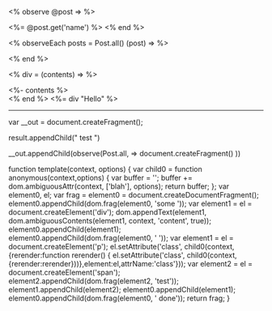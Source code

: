 <% observe @post => %>
  <!-- Run whenever post changes -->

  <span><%= @post.get('name') %></span>
<% end %>


<% observeEach posts = Post.all() (post) => %>
  <!-- Run whenever we create/update/change a post -->
<% end %>



<% div = (contents) => %>
   <div><%- contents %></div>
<% end %>
<%= div "Hello" %>







------------

var __out = document.createFragment();

result.appendChild(" test ")

__out.appendChild(observe(Post.all, =>
  document.createFragment()
))



function template(context, options) {
var child0 = function anonymous(context,options) {
var buffer = '';
buffer += dom.ambiguousAttr(context, ['blah'], options);
return buffer;
};
var element0, el;
var frag = element0 = document.createDocumentFragment();
element0.appendChild(dom.frag(element0, 'some '));
var element1 = el = document.createElement('div');
dom.appendText(element1, dom.ambiguousContents(element1, context, 'content', true));
element0.appendChild(element1);
element0.appendChild(dom.frag(element0, ' '));
var element1 = el = document.createElement('p');
el.setAttribute('class', child0(context, {rerender:function rerender() { el.setAttribute('class', child0(context, {rerender:rerender}))},element:el,attrName:'class'}));
var element2 = el = document.createElement('span');
element2.appendChild(dom.frag(element2, 'test'));
element1.appendChild(element2);
element0.appendChild(element1);
element0.appendChild(dom.frag(element0, ' done'));
return frag;
}
